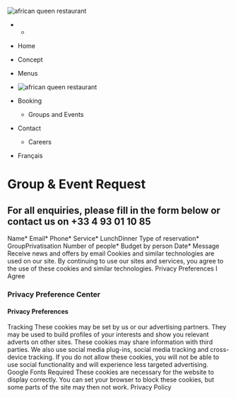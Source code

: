 ![african queen restaurant](https://www.africanqueen.fr/wp-content/uploads/2024/03/african-queen-restaurant-1.png)
  *   * 

  * Home
  * Concept
  * Menus
  * ![african queen restaurant](https://www.africanqueen.fr/wp-content/uploads/2024/03/african-queen-restaurant-1.png)
  * Booking
    * Groups and Events
  * Contact
    * Careers
  * Français


# Group & Event Request
## For all enquiries, please fill in the form below or contact us on +33 4 93 01 10 85
Name*
Email*
Phone*
Service* LunchDinner
Type of reservation* GroupPrivatisation
Number of people*
Budget by person
Date*
Message  Receive news and offers by email
Cookies and similar technologies are used on our site. By continuing to use our sites and services, you agree to the use of these cookies and similar technologies. 
Privacy Preferences
I Agree
### Privacy Preference Center
#### Privacy Preferences
Tracking
These cookies may be set by us or our advertising partners. They may be used to build profiles of your interests and show you relevant adverts on other sites. These cookies may share information with third parties. We also use social media plug-ins, social media tracking and cross-device tracking. If you do not allow these cookies, you will not be able to use social functionality and will experience less targeted advertising.
Google Fonts
Required
These cookies are necessary for the website to display correctly. You can set your browser to block these cookies, but some parts of the site may then not work.
Privacy Policy
